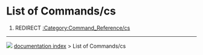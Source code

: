 # List of Commands/cs
1.  REDIRECT [:Category:Command_Reference/cs](:Category:Command_Reference/cs.md)



---
![](images/Button_right.svg) [documentation index](../README.md) > List of Commands/cs
